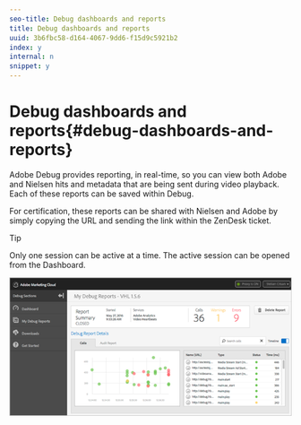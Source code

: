 ```yaml
---
seo-title: Debug dashboards and reports
title: Debug dashboards and reports
uuid: 3b6fbc58-d164-4067-9dd6-f15d9c5921b2
index: y
internal: n
snippet: y
---
```


# Debug dashboards and reports{#debug-dashboards-and-reports}

Adobe Debug provides reporting, in real-time, so you can view both Adobe and Nielsen hits and metadata that are being sent during video playback. Each of these reports can be saved within Debug.

For certification, these reports can be shared with Nielsen and Adobe by simply copying the URL and sending the link within the ZenDesk ticket.

>[!TIP]
>
>Only one session can be active at a time. The active session can be opened from the Dashboard.

<a id="fig_D0F3FFCBDEB04D03A2B522BBFA8B1B4B"></a>

![](assets/debug-dashboard.png)

